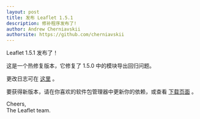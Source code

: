 ```yaml
---
layout: post
title: 发布 Leaflet 1.5.1
description: 修补程序发布了! 
author: Andrew Cherniavskii
authorsite: https://github.com/cherniavskii
---
```


Leaflet 1.5.1 发布了！

这是一个热修复版本，它修复了 1.5.0 中的模块导出回归问题。

更改日志可在 [这里](https://github.com/Leaflet/Leaflet/blob/master/CHANGELOG.md) 。

要获得新版本，请在你喜欢的软件包管理器中更新你的依赖，或查看 [下载页面](https://leafletjs.com/download.html) 。

Cheers,<br>
The Leaflet team.
